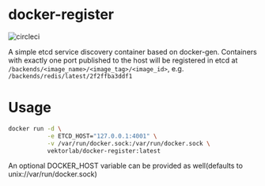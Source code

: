 # docker-register

![circleci][circleci]

A simple etcd service discovery container based on docker-gen. Containers with exactly one port published to the host will be registered in etcd at `/backends/<image_name>/<image_tag>/<image_id>`, e.g. `/backends/redis/latest/2f2ffba3ddf1`

# Usage

```bash
docker run -d \
           -e ETCD_HOST="127.0.0.1:4001" \
           -v /var/run/docker.sock:/var/run/docker.sock \
           vektorlab/docker-register:latest
```

An optional DOCKER_HOST variable can be provided as well(defaults to unix://var/run/docker.sock)

[circleci]: https://img.shields.io/circleci/project/github/vektorcloud/docker-register.svg "docker-register"
